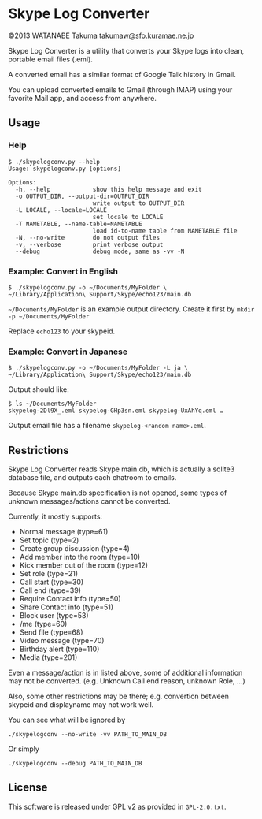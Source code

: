 Skype Log Converter
===================

©2013 WATANABE Takuma <takumaw@sfo.kuramae.ne.jp>

Skype Log Converter is a utility that converts your Skype logs into clean, portable email files (.eml).

A converted email has a similar format of Google Talk history in Gmail.

You can upload converted emails to Gmail (through IMAP)
using your favorite Mail app, and access from anywhere.


Usage
-----
### Help

    $ ./skypelogconv.py --help
    Usage: skypelogconv.py [options]
    
    Options:
      -h, --help            show this help message and exit
      -o OUTPUT_DIR, --output-dir=OUTPUT_DIR
                            write output to OUTPUT_DIR
      -L LOCALE, --locale=LOCALE
                            set locale to LOCALE
      -T NAMETABLE, --name-table=NAMETABLE
                            load id-to-name table from NAMETABLE file
      -N, --no-write        do not output files
      -v, --verbose         print verbose output
      --debug               debug mode, same as -vv -N

### Example: Convert in English

    $ ./skypelogconv.py -o ~/Documents/MyFolder \
    ~/Library/Application\ Support/Skype/echo123/main.db

`~/Documents/MyFolder` is an example output directory.
Create it first by `mkdir -p ~/Documents/MyFolder`

Replace `echo123` to your skypeid.

### Example: Convert in Japanese

    $ ./skypelogconv.py -o ~/Documents/MyFolder -L ja \
    ~/Library/Application\ Support/Skype/echo123/main.db

Output should like:

    $ ls ~/Documents/MyFolder
    skypelog-2Dl9X_.eml skypelog-GHp3sn.eml skypelog-UxAhYq.eml …

Output email file has a filename `skypelog-<random name>.eml`.


Restrictions
------------

Skype Log Converter reads Skype main.db, which is actually a sqlite3 database file, and outputs each chatroom to emails.

Because Skype main.db specification is not opened,
some types of unknown messages/actions cannot be converted.

Currently, it mostly supports:

* Normal message (type=61)
* Set topic (type=2)
* Create group discussion (type=4)
* Add member into the room (type=10)
* Kick member out of the room (type=12)
* Set role (type=21)
* Call start (type=30)
* Call end (type=39)
* Require Contact info (type=50)
* Share Contact info (type=51)
* Block user (type=53)
* /me (type=60)
* Send file (type=68)
* Video message (type=70)
* Birthday alert (type=110)
* Media (type=201)

Even a message/action is in listed above, some of
additional information may not be converted.
(e.g. Unknown Call end reason, unknown Role, …)

Also, some other restrictions may be there;
e.g. convertion between skypeid and displayname may not work well.

You can see what will be ignored by

    ./skypelogconv --no-write -vv PATH_TO_MAIN_DB

Or simply

    ./skypelogconv --debug PATH_TO_MAIN_DB


License
-------

This software is released under GPL v2 as provided in `GPL-2.0.txt`.
